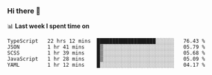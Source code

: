 ### Hi there 👋

<!--
**DBvc/DBvc** is a ✨ _special_ ✨ repository because its `README.md` (this file) appears on your GitHub profile.

Here are some ideas to get you started:

- 🔭 I’m currently working on ...
- 🌱 I’m currently learning ...
- 👯 I’m looking to collaborate on ...
- 🤔 I’m looking for help with ...
- 💬 Ask me about ...
- 📫 How to reach me: ...
- 😄 Pronouns: ...
- ⚡ Fun fact: ...
-->

📊 **Last week I spent time on**
<!--START_SECTION:waka-->
```text
TypeScript   22 hrs 12 mins  ███████████████████░░░░░░   76.43 % 
JSON         1 hr 41 mins    █▒░░░░░░░░░░░░░░░░░░░░░░░   05.79 % 
SCSS         1 hr 39 mins    █▒░░░░░░░░░░░░░░░░░░░░░░░   05.68 % 
JavaScript   1 hr 28 mins    █▒░░░░░░░░░░░░░░░░░░░░░░░   05.09 % 
YAML         1 hr 12 mins    █░░░░░░░░░░░░░░░░░░░░░░░░   04.17 % 
```
<!--END_SECTION:waka-->
